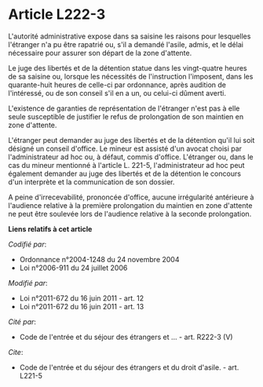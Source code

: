 # Article L222-3

L'autorité administrative expose dans sa saisine les raisons pour lesquelles l'étranger n'a pu être rapatrié ou, s'il a
demandé l'asile, admis, et le délai nécessaire pour assurer son départ de la zone d'attente. 

Le juge des libertés et de la détention statue dans les vingt-quatre heures de sa saisine ou, lorsque les nécessités de
l'instruction l'imposent, dans les quarante-huit heures de celle-ci par ordonnance, après audition de l'intéressé, ou de son
conseil s'il en a un, ou celui-ci dûment averti. 

L'existence de garanties de représentation de l'étranger n'est pas à elle seule susceptible de justifier le refus de
prolongation de son maintien en zone d'attente. 

L'étranger peut demander au juge des libertés et de la détention qu'il lui soit désigné un conseil d'office. Le mineur est
assisté d'un avocat choisi par l'administrateur ad hoc ou, à défaut, commis d'office. L'étranger ou, dans le cas du mineur
mentionné à l'article L. 221-5, l'administrateur ad hoc peut également demander au juge des libertés et de la détention le
concours d'un interprète et la communication de son dossier. 

A peine d'irrecevabilité, prononcée d'office, aucune irrégularité antérieure à l'audience relative à la première prolongation
du maintien en zone d'attente ne peut être soulevée lors de l'audience relative à la seconde prolongation.

**Liens relatifs à cet article**

_Codifié par_:

  - Ordonnance n°2004-1248 du 24 novembre 2004
  - Loi n°2006-911 du 24 juillet 2006

_Modifié par_:

  - Loi n°2011-672 du 16 juin 2011 - art. 12
  - Loi n°2011-672 du 16 juin 2011 - art. 13

_Cité par_:

  - Code de l'entrée et du séjour des étrangers et ... - art. R222-3 (V)

_Cite_:

  - Code de l'entrée et du séjour des étrangers et du droit d'asile. - art. L221-5
